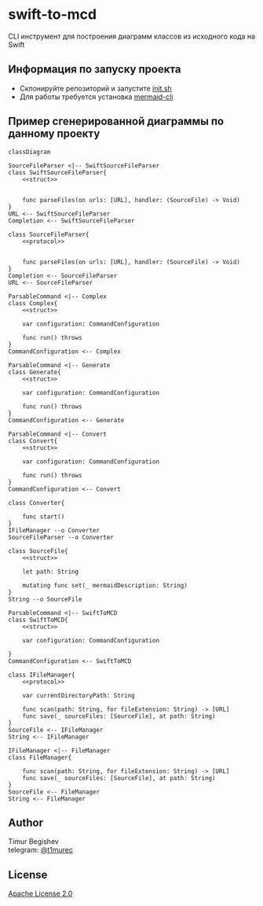 # swift-to-mcd
CLI инструмент для построения диаграмм классов из исходного кода на Swift

## Информация по запуску проекта
- Склонируйте репозиторий и запустите [init.sh]
- Для работы требуется установка [mermaid-cli]

## Пример сгенерированной диаграммы по данному проекту
```mermaid
classDiagram

SourceFileParser <|-- SwiftSourceFileParser
class SwiftSourceFileParser{
	<<struct>>

	
	func parseFiles(on urls: [URL], handler: (SourceFile) -> Void)
}
URL <-- SwiftSourceFileParser
Completion <-- SwiftSourceFileParser

class SourceFileParser{
	<<protocol>>

	
	func parseFiles(on urls: [URL], handler: (SourceFile) -> Void)
}
Completion <-- SourceFileParser
URL <-- SourceFileParser

ParsableCommand <|-- Complex
class Complex{
	<<struct>>

	var configuration: CommandConfiguration
	
	func run() throws
}
CommandConfiguration <-- Complex

ParsableCommand <|-- Generate
class Generate{
	<<struct>>

	var configuration: CommandConfiguration
	
	func run() throws
}
CommandConfiguration <-- Generate

ParsableCommand <|-- Convert
class Convert{
	<<struct>>

	var configuration: CommandConfiguration
	
	func run() throws
}
CommandConfiguration <-- Convert

class Converter{
	
	func start()
}
IFileManager --o Converter
SourceFileParser --o Converter

class SourceFile{
	<<struct>>

	let path: String
	
	mutating func set(_ mermaidDescription: String)
}
String --o SourceFile

ParsableCommand <|-- SwiftToMCD
class SwiftToMCD{
	<<struct>>

	var configuration: CommandConfiguration
	
}
CommandConfiguration <-- SwiftToMCD

class IFileManager{
	<<protocol>>

	var currentDirectoryPath: String
	
	func scan(path: String, for fileExtension: String) -> [URL]
	func save(_ sourceFiles: [SourceFile], at path: String)
}
SourceFile <-- IFileManager
String <-- IFileManager

IFileManager <|-- FileManager
class FileManager{
	
	func scan(path: String, for fileExtension: String) -> [URL]
	func save(_ sourceFiles: [SourceFile], at path: String)
}
SourceFile <-- FileManager
String <-- FileManager

```

## Author
Timur Begishev\
telegram: [@t1murec]

## License
[Apache License 2.0]

[init.sh]: <https://github.com/TimuREC/swift-to-mcd/blob/main/init.sh>
[mermaid-cli]: <https://github.com/mermaid-js/mermaid-cli>
[@t1murec]: <https://t.me/t1murec>
[Apache License 2.0]: <https://github.com/TimuREC/swift-to-mcd/blob/main/LICENSE>
